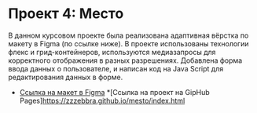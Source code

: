 # Проект 4: Место

В данном курсовом проекте была реализована адаптивная вёрстка по макету в Figma (по ссылке ниже).
В проекте использованы технологии флекс и грид-контейнеров, используются медиазапросы для корректного отображения в разных разрешениях.
Добавлена форма ввода данных о пользователе, и написан код на Java Script для редактирования данных в форме.

* [Ссылка на макет в Figma](https://www.figma.com/file/StZjf8HnoeLdiXS7dYrLAh/JavaScript.-Sprint-4)
*[Ссылка на проект на GipHub Pages]https://zzzebbra.github.io/mesto/index.html




